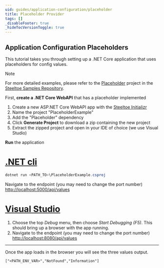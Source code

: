 ```yaml
---
uid: guides/application-configuration/placeholder
title: Placeholder Provider
tags: []
_disableFooter: true
_hideTocVersionToggle: true
---
```


## Application Configuration Placeholders

This tutorial takes you through setting up a .NET Core application that uses placeholders for config values.

> [!NOTE]
> For more detailed examples, please refer to the [Placeholder](https://github.com/SteeltoeOSS/Samples/tree/main/Configuration/src/Placeholder) project in the [Steeltoe Samples Repository](https://github.com/SteeltoeOSS/Samples).

First, **create a .NET Core WebAPI** that has a placeholder implemented

1. Create a new ASP.NET Core WebAPI app with the [Steeltoe Initializr](https://start.steeltoe.io)
1. Name the project "PlaceholderExample"
1. Add the "Placeholder" dependency
1. Click **Generate Project** to download a zip containing the new project
1. Extract the zipped project and open in your IDE of choice (we use Visual Studio)

**Run** the application

# [.NET cli](#tab/cli)

```powershell
dotnet run <PATH_TO>\PlaceholderExample.csproj
```

Navigate to the endpoint (you may need to change the port number) [http://localhost:5000/api/values](http://localhost:5000/api/values)

# [Visual Studio](#tab/vs)

1. Choose the top _Debug_ menu, then choose _Start Debugging (F5)_. This should bring up a browser with the app running.
1. Navigate to the endpoint (you may need to change the port number) [http://localhost:8080/api/values](http://localhost:8080/api/values)

---

Once the app loads in the browser you will see the three values output.

`["<PATH_ENV_VAR>","NotFound","Information"]`
